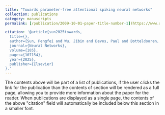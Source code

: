 ```yaml
---
title: "Towards parameter-free attentional spiking neural networks"
collection: publications
category: manuscripts
permalink: [/publication/2009-10-01-paper-title-number-1](https://www.sciencedirect.com/science/article/pii/S0893608025000334?casa_token=81o8OKjMiqQAAAAA:shOymB8Rh1kiBsutFh8xdSs77QTKbrg0L0DcTGB9jhUwEiCo4x-_4IlPuCGJcIaPlSFbwBay0A)

citation: '@article{sun2025towards,
  title={},
  author={Sun, Pengfei and Wu, Jibin and Devos, Paul and Botteldooren, Dick},
  journal={Neural Networks},
  volume={185},
  pages={107154},
  year={2025},
  publisher={Elsevier}
}.'
---
```

The contents above will be part of a list of publications, if the user clicks the link for the publication than the contents of section will be rendered as a full page, allowing you to provide more information about the paper for the reader. When publications are displayed as a single page, the contents of the above "citation" field will automatically be included below this section in a smaller font.


